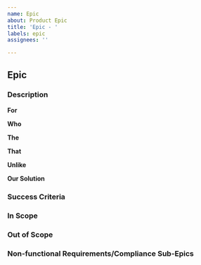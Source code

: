 ```yaml
---
name: Epic
about: Product Epic
title: 'Epic - '
labels: epic
assignees: ''

---
```


## Epic

### Description
<!-- Brief description of the challenge, pain, opportunity 
(for example, treating people with acute stroke is important which includes timely medication to dissolve the tissue. Stroke is 5th leading cause of death in the US and a leading cause of disability. Getting patients to Neurologists fast and administering tPA can reverse the symptoms.) -->


**For**
<!-- target customers, for example, patients w[ho show systems of stroke, the neurologist and the information technology personnel building the capability -->


**Who**
<!-- statement of the need or opportunity, for example, timely treatment of patients experiencing stroke can save lives and reduce the disabilities that can happen by delaying the treatment -->


**The**
<!-- Describe the solution, for example provide telestroke video conferencing capability to all veterans, provide neurologist access to Image Viewing Solution (IVS) and Patient Viewer, enable telestroke neurologists to remotely access multiple VistA systems nationally using a single set of credentials, and Delivering a fully configured mobile devices to all neurologists and facilities.-->


**That**
<!-- statement of key benefit, that is, compelling, for example, reduces the time to treat stroke patients on-time and avoid the associated consequences and disabilities -->

**Unlike**
<!-- primary alternatives, for example, having to transport the patient to the nearest VA facility through the fastest means -->

**Our Solution**
<!-- does something better – the “why” – for example, providing mobile devices to neurologists helps in starting treatment while the doctor is traveling to see the patient; also the teleconferencing capability is much cheaper than airlifting the patient to the hospital -->


### Success Criteria
<!-- "The key areas where an organization must perform well on a consistent basis to achieve its mission.”	
	Identify the Critical Success Factors (CSF) of the Epic, for example, “Provide Access to Health Care and continue the work on reducing the wait time for our Veterans who need our services.” Note: For this CSF it aligns with a key function for VA which is to Provide Access to Benefits and Services 1.1.1. -->


### In Scope
<!-- Identify the features that are included in the “scope” of the Epic, for example, videoconferencing, telemedicine, mobile device support -->


### Out of Scope
<!-- Items which are not required for the Epic. These keep the team the on track in terms of delivering what is absolutely needed to create value. -->


### Non-functional Requirements/Compliance Sub-Epics
<!-- Include criteria that describe the characteristics of a system, rather than specific actions that system should perform. Requirements are usually in the form of “system shall be [requirement]”. These include usability, reliability, performance, supportability.-->

